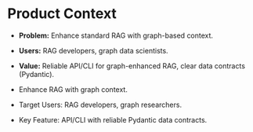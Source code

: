 # Product Context

- **Problem:** Enhance standard RAG with graph-based context.
- **Users:** RAG developers, graph data scientists.
- **Value:** Reliable API/CLI for graph-enhanced RAG, clear data contracts (Pydantic).

- Enhance RAG with graph context.
- Target Users: RAG developers, graph researchers.
- Key Feature: API/CLI with reliable Pydantic data contracts. 